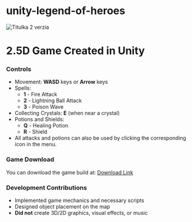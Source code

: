 # unity-legend-of-heroes


![Titulka 2 verzia](https://github.com/user-attachments/assets/77ec4f1d-b960-4f4f-acfd-a54c5dea5324)
# **2.5D Game Created in Unity**  
### **Controls**  
- Movement: **WASD** keys or **Arrow** keys  
- Spells:  
  - **1** - Fire Attack  
  - **2** - Lightning Ball Attack  
  - **3** - Poison Wave  
- Collecting Crystals: **E** (when near a crystal)  
- Potions and Shields:  
  - **Q** - Healing Potion  
  - **R** - Shield  
- All attacks and potions can also be used by clicking the corresponding icon in the menu.  

### **Game Download**  
You can download the game build at: [Download Link](https://files.fm/f/rw88a3gm7r)  

### **Development Contributions**  
- Implemented game mechanics and necessary scripts  
- Designed object placement on the map  
- **Did not** create 3D/2D graphics, visual effects, or music  
